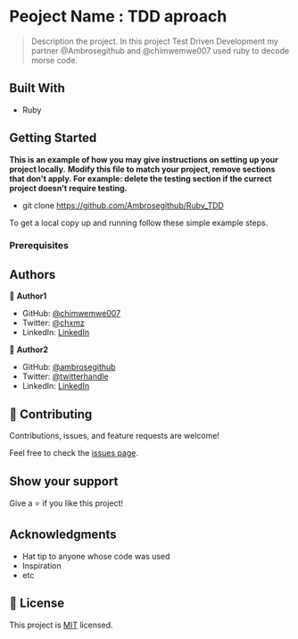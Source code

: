 # Peoject Name :  TDD aproach

> Description the project.
In this project Test Driven Development my partner @Ambrosegithub and @chimwemwe007 used ruby to decode morse code.

## Built With

- Ruby


## Getting Started

**This is an example of how you may give instructions on setting up your project locally.**
**Modify this file to match your project, remove sections that don't apply. For example: delete the testing section if the currect project doesn't require testing.**

- git clone https://github.com/Ambrosegithub/Ruby_TDD

To get a local copy up and running follow these simple example steps.

### Prerequisites

## Authors

👤 **Author1**

- GitHub: [@chimwemwe007](https://github.com/chimwmwe007)
- Twitter: [@chxmz](https://twitter.com/chxmz)
- LinkedIn: [LinkedIn](https://linkedin.com/in/chimwemwe-mkandawire)

👤 **Author2**

- GitHub: [@ambrosegithub](https://github.com/ambrosegithub)
- Twitter: [@twitterhandle](https://twitter.com/Glorious851)
- LinkedIn: [LinkedIn](https://www.linkedin.com/in/ambrose-isigba/)

## 🤝 Contributing

Contributions, issues, and feature requests are welcome!

Feel free to check the [issues page](https://github.com/Ambrosegithub/Ruby_TDD/issues).

## Show your support

Give a ⭐️ if you like this project!

## Acknowledgments

- Hat tip to anyone whose code was used
- Inspiration
- etc

## 📝 License

This project is [MIT](https://github.com/Ambrosegithub/Ruby_TDD/blob/dev-branch/LICENSE) licensed.
